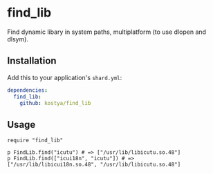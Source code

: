 # find_lib

Find dynamic libary in system paths, multiplatform (to use dlopen and dlsym).

## Installation

Add this to your application's `shard.yml`:

```yaml
dependencies:
  find_lib:
    github: kostya/find_lib
```

## Usage

```crystal
require "find_lib"

p FindLib.find("icutu") # => ["/usr/lib/libicutu.so.48"]
p FindLib.find(["icui18n", "icutu"]) # => ["/usr/lib/libicui18n.so.48", "/usr/lib/libicutu.so.48"]
```
